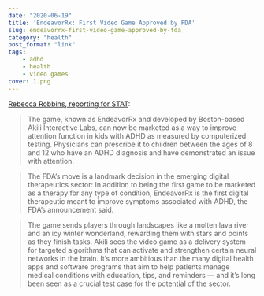 ```yaml
---
date: "2020-06-19"
title: 'EndeavorRx: First Video Game Approved by FDA'
slug: endeavorrx-first-video-game-approved-by-fda
category: "health"
post_format: "link"
tags:
    - adhd
    - health
    - video games
cover: 1.png
---
```


[Rebecca Robbins, reporting for STAT](https://www.statnews.com/2020/06/15/fda-akili-adhd-endeavorrx/?utm_source=nextdraft&utm_medium=email):
> The game, known as EndeavorRx and developed by Boston-based Akili Interactive Labs, can now be marketed as a way to improve attention function in kids with ADHD as measured by computerized testing. Physicians can prescribe it to children between the ages of 8 and 12 who have an ADHD diagnosis and have demonstrated an issue with attention.

> The FDA’s move is a landmark decision in the emerging digital therapeutics sector: In addition to being the first game to be marketed as a therapy for any type of condition, EndeavorRx is the first digital therapeutic meant to improve symptoms associated with ADHD, the FDA’s announcement said.

> The game sends players through landscapes like a molten lava river and an icy winter wonderland, rewarding them with stars and points as they finish tasks. Akili sees the video game as a delivery system for targeted algorithms that can activate and strengthen certain neural networks in the brain. It’s more ambitious than the many digital health apps and software programs that aim to help patients manage medical conditions with education, tips, and reminders — and it’s long been seen as a crucial test case for the potential of the sector.